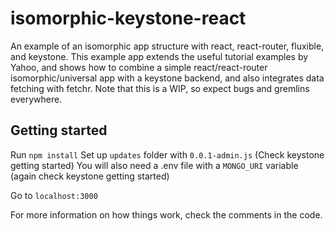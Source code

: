 # isomorphic-keystone-react

An example of an isomorphic app structure with react, react-router, fluxible, and keystone. This example app extends the useful tutorial examples by Yahoo, and shows how to combine a simple react/react-router isomorphic/universal app with a keystone backend, and also integrates data fetching with fetchr. Note that this is a WIP, so expect bugs and gremlins everywhere.

## Getting started

Run `npm install`
Set up `updates` folder with `0.0.1-admin.js` (Check keystone getting started)
You will also need a .env file with a `MONGO_URI` variable (again check keystone getting started)

Go to `localhost:3000`

For more information on how things work, check the comments in the code.
